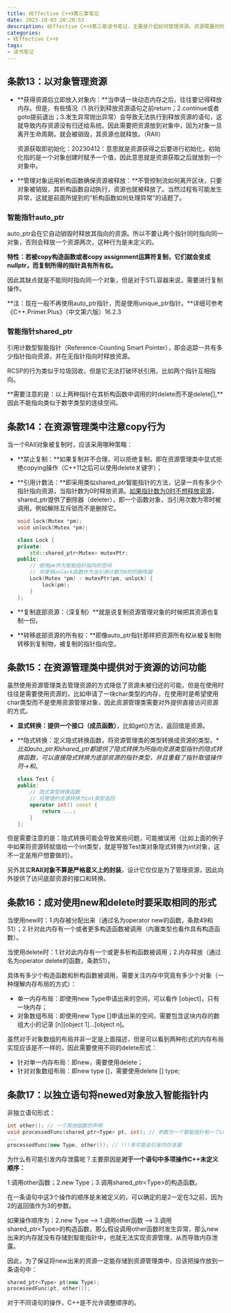 ```yaml
---
title: 《Effective C++》第三章笔记
date: 2023-10-03 20:20:53
description: 《Effective C++》第三章读书笔记，主要是介绍如何管理资源。资源需要的时候要向系统申请，当用完之后一定要还给系统。最常用的资源就是动态内存，如果用完不归还给就会导致内存泄露。其他资源还有文件描述器、互斥锁、数据库连接、网络sockets等。本章主要是建议使用对象管理资源的做法，后续对于如何管理内存做一些补充。
categories:
- 《Effective C++》
tags:
- 读书笔记
---
```


## 条款13：以对象管理资源

- **获得资源后立即放入对象内：**当申请一块动态内存之后，往往要记得释放内存。但是，有些情况（1.执行到释放资源语句之前return；2.continue或者goto提前退出；3.发生异常抛出异常）会导致无法执行到释放资源的语句，这就导致内存资源没有归还给系统。因此需要把资源放到对象中，因为对象一旦离开生命周期，就会被销毁，其资源也就释放。（RAII）

  资源获取即初始化：20230412：意思就是资源获得之后要进行初始化，初始化指的是一个对象创建时赋予一个值，因此意思就是资源获取之后就放到一个对象中。

- **管理对象运用析构函数确保资源被释放：**不管控制流如何离开区块，只要对象被销毁，其析构函数自动执行，资源也就被释放了。当然过程有可能发生异常，这就是前面所提到的“析构函数如何处理异常”的话题了。

### 智能指针auto_ptr

auto_ptr会在它自动销毁时释放其指向的资源。所以不要让两个指针同时指向同一对象，否则会释放一个资源两次，这种行为是未定义的。

**特性：若被copy构造函数或者copy assignment运算符复制，它们就会变成nullptr，而复制所得的指针具有所有权。**

因此其缺点就是不能同时指向同一个对象，但是对于STL容器来说，需要进行复制操作。

**注：现在一般不再使用auto_ptr指针，而是使用unique_ptr指针。**详细可参考《C++.Primer.Plus》（中文第六版）16.2.3

### 智能指针shared_ptr

引用计数型智能指针（Reference-Counting Smart Pointer），即会追踪一共有多少指针指向资源，并在无指针指向时释放资源。

RCSP的行为类似于垃圾回收，但是它无法打破环状引用，比如两个指针互相指向。

**需要注意的是：以上两种指针在其析构函数中调用的时delete而不是delete[],**因此不能指向类似于数字类型的连续空间。

## 条款14：在资源管理类中注意copy行为

当一个RAII对象被复制时，应该采用哪种策略：

- **禁止复制：**如果复制并不合理，可以拒绝复制，即在资源管理类中显式拒绝copying操作（C++11之后可以使用delete关键字）；

- **引用计数法：**即采用类似shared_ptr智能指针的方法，记录一共有多少个指针指向资源，当指针数为0时释放资源。<u>如果指针数为0时不想释放资源</u>，shared_ptr提供了删除器（deleter），即一个函数对象，当引用次数为零时被调用。例如解除互斥锁而不是删除它。

  ```c++
  void lock(Mutex *pm);
  void unlock(Mutex *pm);
  
  class Lock {
  private:
      std::shared_ptr<Mutex> mutexPtr;
  public:
      // 使用pm作为智能指针指向的空间
      // 并使用unlock函数作为当引用计数为0时的删除器
      Lock(Mutex *pm) : mutexPtr(pm, unlock) {
          lock(pm);
      }
  };
  ```

- **复制底部资源：（深复制）**就是说复制资源管理对象的时候把其资源也复制一份。

- **转移底部资源的所有权：**即像auto_ptr指针那样把资源所有权从被复制物转移到复制物，被复制的指针指向空。

## 条款15：在资源管理类中提供对于资源的访问功能

虽然使用资源管理类去管理资源的方式降低了资源未被归还的可能，但是在使用时往往是需要使用资源的，比如申请了一块char类型的内存，在使用时是希望使用char类型而不是使用资源管理对象，因此资源管理类需要对外提供直接访问资源的方式。

- **显式转换：提供一个接口（成员函数）**，比如get()方法，返回值是资源。

- **隐式转换：定义隐式转换函数，将资源管理类的类型转换成资源的类型。**比如auto_ptr和shared_ptr都提供了隐式转换为所指向资源类型指针的隐式转换函数，可以直接隐式转换为底部资源的指针类型，并且重载了指针取值操作符->和*。

  ```c++
  class Test {
  public:
      // 隐式类型转换函数
      // 将管理的资源转换为int类型返回
      operator int() const {
          return ...;
      }
  };
  ```

  

但是需要注意的是：隐式转换可能会导致某些问题，可能被误用（比如上面的例子中如果将资源转赋值给一个int类型，就是导致Test类对象隐式转换为int对象，这不一定是用户想要做的）。

另外其实**RAII对象不算是严格意义上的封装**，设计它仅仅是为了管理资源，因此向外提供了访问底部资源的接口和转换。

## 条款16：成对使用new和delete时要采取相同的形式

当使用new时：1.内存被分配出来（通过名为operator new的函数，条款49和51）；2.针对此内存有一个或者更多构造函数被调用（内置类型也看作具有构造函数）。

当使用delete时：1.针对此内存有一个或更多析构函数被调用；2.内存释放（通过名为operator delete的函数，条款51）。

具体有多少个构造函数和析构函数被调用，需要关注内存中究竟有多少个对象（一种理解内存布局的方式）：

- 单一内存布局：即使用new Type申请出来的空间，可以看作 [object]，只有一块内存；
- 对象数组布局：即使用new Type []申请出来的空间，需要包含这块内存的数组大小的记录 \[n][object 1]...[object n]。

虽然对于对象数组的布局并非一定是上面描述，但是可以看到两种形式的内存布局实现应该是不一样的，因此需要使用不同的delete形式：

- 针对单一内存布局：即new，需要使用delete；
- 针对对象数组布局：即new type []，需要使用delete [] type;

## 条款17：以独立语句将newed对象放入智能指针内

非独立语句形式：

```c++
int other(); // 一个其他函数的声明
void processedFunc(shared_ptr<Type> pt, int); // 参数为一个智能指针和一个int类型
...
processedFunc(new Type, other()); // !!!有可能会引发内存泄漏
```

为什么有可能引发内存泄露呢？主要原因是**对于一个语句中多项操作C++未定义顺序：**

1.调用other函数；2.new Type；3.调用shared_ptr\<Type>的构造函数。

在一条语句中这3个操作的顺序是未被定义的，可以确定的是2一定在3之前，因为2的返回值作为3的参数。

如果操作顺序为：2.new Type --> 1.调用other函数 --> 3.调用shared_ptr\<Type>的构造函数，那么假设调用other函数时发生异常，那么new出来的内存就没有存储到智能指针中，也就无法实现资源管理，从而导致内存泄露。

因此，为了保证将new出来的资源一定能存储到资源管理类中，应该把操作放到一条语句中：

```c++
shared_ptr<Type> pt(new Type);
processedFunc(pt, other());
```

对于不同语句的操作，C++是不允许调整顺序的。
